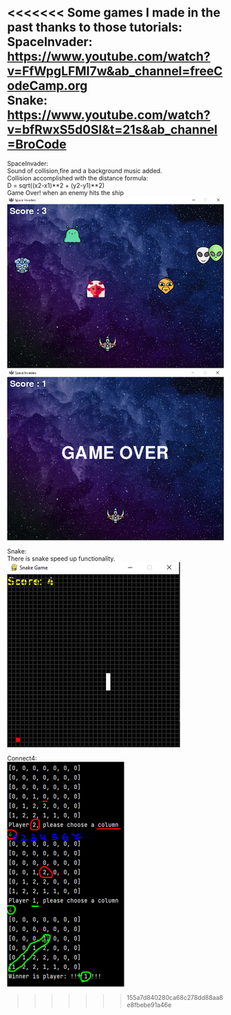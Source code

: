 <<<<<<<
Some games I made in the past thanks to those tutorials:  
SpaceInvader: https://www.youtube.com/watch?v=FfWpgLFMI7w&ab_channel=freeCodeCamp.org  
Snake: https://www.youtube.com/watch?v=bfRwxS5d0SI&t=21s&ab_channel=BroCode  
=======
SpaceInvader:  
Sound of collision,fire and a background music added.  
Collision accomplished with the distance formula:  
D = sqrt((x2-x1)**2 + (y2-y1)**2)  
Game Over! when an enemy hits the ship  
![img.png](zreadme-imgs/space-in.png)
![img.png](zreadme-imgs/space-gameover.png)

Snake:  
There is snake speed up functionality.  
![img.png](zreadme-imgs/snake.png)

Connect4:  
![img.png](zreadme-imgs/conn4.png)
>>>>>>> 155a7d840280ca68c278dd88aa8e8fbebe91a46e
